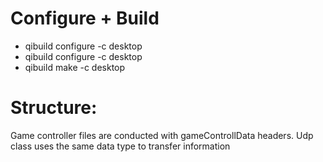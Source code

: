 # Configure + Build
+ qibuild configure -c desktop
+ qibuild configure -c desktop
+ qibuild make -c desktop
# Structure:
Game controller files are conducted with gameControllData headers. 
Udp class uses the same data type to transfer information
